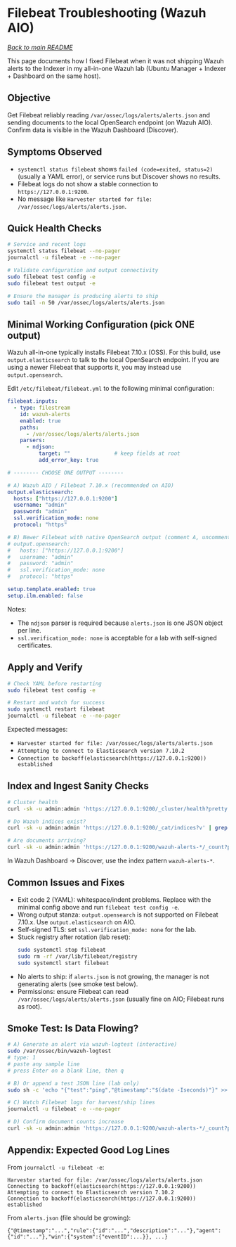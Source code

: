# Filebeat Troubleshooting (Wazuh AIO)

*[Back to main README](./README.md)*

This page documents how I fixed Filebeat when it was not shipping Wazuh alerts to the Indexer in my all-in-one Wazuh lab (Ubuntu Manager + Indexer + Dashboard on the same host).

## Objective

Get Filebeat reliably reading `/var/ossec/logs/alerts/alerts.json` and sending documents to the local OpenSearch endpoint (on Wazuh AIO). Confirm data is visible in the Wazuh Dashboard (Discover).

## Symptoms Observed

- `systemctl status filebeat` shows `failed (code=exited, status=2)` (usually a YAML error), or service runs but Discover shows no results.
- Filebeat logs do not show a stable connection to `https://127.0.0.1:9200`.
- No message like `Harvester started for file: /var/ossec/logs/alerts/alerts.json`.

## Quick Health Checks

```bash
# Service and recent logs
systemctl status filebeat --no-pager
journalctl -u filebeat -e --no-pager

# Validate configuration and output connectivity
sudo filebeat test config -e
sudo filebeat test output -e

# Ensure the manager is producing alerts to ship
sudo tail -n 50 /var/ossec/logs/alerts/alerts.json
```

## Minimal Working Configuration (pick ONE output)

Wazuh all-in-one typically installs Filebeat 7.10.x (OSS). For this build, use `output.elasticsearch` to talk to the local OpenSearch endpoint. If you are using a newer Filebeat that supports it, you may instead use `output.opensearch`.

Edit `/etc/filebeat/filebeat.yml` to the following minimal configuration:

```yaml
filebeat.inputs:
  - type: filestream
    id: wazuh-alerts
    enabled: true
    paths:
      - /var/ossec/logs/alerts/alerts.json
    parsers:
      - ndjson:
          target: ""              # keep fields at root
          add_error_key: true

# -------- CHOOSE ONE OUTPUT --------

# A) Wazuh AIO / Filebeat 7.10.x (recommended on AIO)
output.elasticsearch:
  hosts: ["https://127.0.0.1:9200"]
  username: "admin"
  password: "admin"
  ssl.verification_mode: none
  protocol: "https"

# B) Newer Filebeat with native OpenSearch output (comment A, uncomment B)
# output.opensearch:
#   hosts: ["https://127.0.0.1:9200"]
#   username: "admin"
#   password: "admin"
#   ssl.verification_mode: none
#   protocol: "https"

setup.template.enabled: true
setup.ilm.enabled: false
```

Notes:
- The `ndjson` parser is required because `alerts.json` is one JSON object per line.
- `ssl.verification_mode: none` is acceptable for a lab with self-signed certificates.

## Apply and Verify

```bash
# Check YAML before restarting
sudo filebeat test config -e

# Restart and watch for success
sudo systemctl restart filebeat
journalctl -u filebeat -e --no-pager
```

Expected messages:
- `Harvester started for file: /var/ossec/logs/alerts/alerts.json`
- `Attempting to connect to Elasticsearch version 7.10.2`
- `Connection to backoff(elasticsearch(https://127.0.0.1:9200)) established`

## Index and Ingest Sanity Checks

```bash
# Cluster health
curl -sk -u admin:admin 'https://127.0.0.1:9200/_cluster/health?pretty'

# Do Wazuh indices exist?
curl -sk -u admin:admin 'https://127.0.0.1:9200/_cat/indices?v' | grep wazuh

# Are documents arriving?
curl -sk -u admin:admin 'https://127.0.0.1:9200/wazuh-alerts-*/_count?pretty'
```

In Wazuh Dashboard -> Discover, use the index pattern `wazuh-alerts-*`.

## Common Issues and Fixes

- Exit code 2 (YAML): whitespace/indent problems. Replace with the minimal config above and run `filebeat test config -e`.
- Wrong output stanza: `output.opensearch` is not supported on Filebeat 7.10.x. Use `output.elasticsearch` on AIO.
- Self-signed TLS: set `ssl.verification_mode: none` for the lab.
- Stuck registry after rotation (lab reset):
  ```bash
  sudo systemctl stop filebeat
  sudo rm -rf /var/lib/filebeat/registry
  sudo systemctl start filebeat
  ```
- No alerts to ship: if `alerts.json` is not growing, the manager is not generating alerts (see smoke test below).
- Permissions: ensure Filebeat can read `/var/ossec/logs/alerts/alerts.json` (usually fine on AIO; Filebeat runs as root).

## Smoke Test: Is Data Flowing?

```bash
# A) Generate an alert via wazuh-logtest (interactive)
sudo /var/ossec/bin/wazuh-logtest
# type: 1
# paste any sample line
# press Enter on a blank line, then q

# B) Or append a test JSON line (lab only)
sudo sh -c 'echo "{"test":"ping","@timestamp":"$(date -Iseconds)"}" >> /var/ossec/logs/alerts/alerts.json'

# C) Watch Filebeat logs for harvest/ship lines
journalctl -u filebeat -e --no-pager

# D) Confirm document counts increase
curl -sk -u admin:admin 'https://127.0.0.1:9200/wazuh-alerts-*/_count?pretty'
```

## Appendix: Expected Good Log Lines

From `journalctl -u filebeat -e`:
```
Harvester started for file: /var/ossec/logs/alerts/alerts.json
Connecting to backoff(elasticsearch(https://127.0.0.1:9200))
Attempting to connect to Elasticsearch version 7.10.2
Connection to backoff(elasticsearch(https://127.0.0.1:9200)) established
```

From `alerts.json` (file should be growing):
```
{"@timestamp":"...","rule":{"id":"...","description":"..."},"agent":{"id":"..."},"win":{"system":{"eventID":...}}, ...}
```
